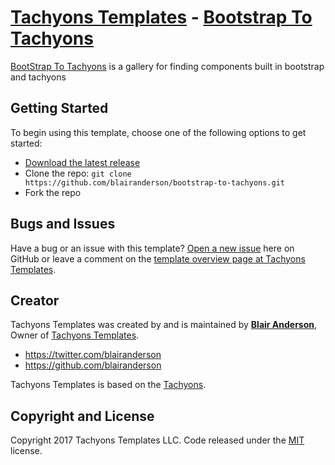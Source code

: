 # [Tachyons Templates](https://www.tachyonstemplates.com/) - [Bootstrap To Tachyons](https://www.tachyonstemplates.com/template-overviews/bootstrap-to-tachyons/?from=github)

[BootStrap To Tachyons](https://www.tachyonstemplates.com/template-overviews/bootstrap-to-tachyons/?from=github) is a gallery for finding components built in bootstrap and tachyons

## Getting Started

To begin using this template, choose one of the following options to get started:
* [Download the latest release](https://www.tachyonstemplates.com/template-overviews/bootstrap-to-tachyons/?from=github)
* Clone the repo: `git clone https://github.com/blairanderson/bootstrap-to-tachyons.git`
* Fork the repo

## Bugs and Issues

Have a bug or an issue with this template? [Open a new issue](https://github.com/blairanderson/bootstrap-to-tachyons/issues) here on GitHub or leave a comment on the [template overview page at Tachyons Templates](https://www.tachyonstemplates.com/template-overviews/bootstrap-to-tachyons/?from=github).

## Creator

Tachyons Templates was created by and is maintained by **[Blair Anderson](http://www.blairanderson.co/)**, Owner of [Tachyons Templates](http://www.tachyonstemplates.com/).

* https://twitter.com/blairanderson
* https://github.com/blairanderson

Tachyons Templates is based on the [Tachyons](http://tachyons.io/).

## Copyright and License

Copyright 2017 Tachyons Templates LLC. Code released under the [MIT](https://github.com/blairanderson/bootstrap-to-tachyons/blob/master/LICENSE) license.
